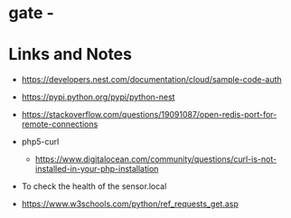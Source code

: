 # gate - 


# Links and Notes
- https://developers.nest.com/documentation/cloud/sample-code-auth
- https://pypi.python.org/pypi/python-nest
- https://stackoverflow.com/questions/19091087/open-redis-port-for-remote-connections
- php5-curl
  - https://www.digitalocean.com/community/questions/curl-is-not-installed-in-your-php-installation

- To check the health of the sensor.local
 - https://www.w3schools.com/python/ref_requests_get.asp
